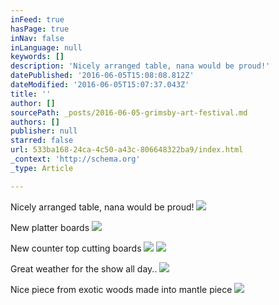 ```yaml
---
inFeed: true
hasPage: true
inNav: false
inLanguage: null
keywords: []
description: 'Nicely arranged table, nana would be proud!'
datePublished: '2016-06-05T15:08:08.812Z'
dateModified: '2016-06-05T15:07:37.043Z'
title: ''
author: []
sourcePath: _posts/2016-06-05-grimsby-art-festival.md
authors: []
publisher: null
starred: false
url: 533ba168-24ca-4c50-a43c-806648322ba9/index.html
_context: 'http://schema.org'
_type: Article

---
```

Nicely arranged table, nana would be proud!
![](https://the-grid-user-content.s3-us-west-2.amazonaws.com/adf6ee35-82d8-4c30-b8c2-b89fdf4007aa.jpg)

New platter boards
![](https://the-grid-user-content.s3-us-west-2.amazonaws.com/7d7316af-4d9a-4529-8c3f-5ea4ff3a278c.jpg)

New counter top cutting boards
![](https://the-grid-user-content.s3-us-west-2.amazonaws.com/f784f7d6-466c-42da-8487-07f87358d9bc.jpg)
![](https://the-grid-user-content.s3-us-west-2.amazonaws.com/ce98d0a2-8ce2-468b-b05c-88f9bf76f6e0.jpg)

Great weather for the show all day..
![](https://the-grid-user-content.s3-us-west-2.amazonaws.com/f0112274-1c16-49b9-b876-b00dddb0713a.jpg)

Nice piece from exotic woods made into mantle piece
![](https://the-grid-user-content.s3-us-west-2.amazonaws.com/10857f13-5cb3-4ee8-b54f-5ffbbdffb930.jpg)